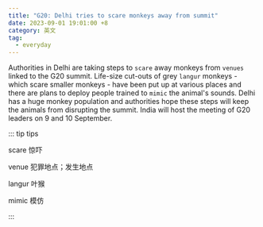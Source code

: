 ```yaml
---
title: "G20: Delhi tries to scare monkeys away from summit"
date: 2023-09-01 19:01:00 +8
category: 英文
tag:
  - everyday
---
```


Authorities in Delhi are taking steps to `scare` away monkeys from `venues` linked to the G20 summit. Life-size cut-outs of grey `langur` monkeys - which scare smaller monkeys - have been put up at various places and there are plans to deploy people trained to `mimic` the animal's sounds. Delhi has a huge monkey population and authorities hope these steps will keep the animals from disrupting the summit. India will host the meeting of G20 leaders on 9 and 10 September.

::: tip tips

scare 惊吓

venue 犯罪地点；发生地点

langur 叶猴

mimic 模仿

:::
